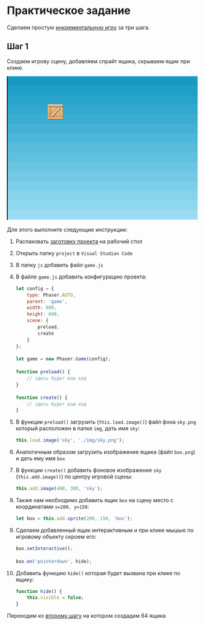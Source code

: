 
# Практическое задание

Сделаем простую [инкрементальную игру](https://ru.wikipedia.org/wiki/%D0%98%D0%BD%D0%BA%D1%80%D0%B5%D0%BC%D0%B5%D0%BD%D1%82%D0%B0%D0%BB%D1%8C%D0%BD%D0%B0%D1%8F_%D0%B8%D0%B3%D1%80%D0%B0) за три шага.

## Шаг 1

Создаем игрову сцену, добавляем спрайт ящика, скрываем ящик при клике.

![screenshot](img/task01.gif)

Для этого выполните следующие инструкции:

1. Распаковать [заготовку проекта](project.rar) на рабочий стол
2. Открыть папку `project` в `Visual Studion Code`
3. В папку `js` добавить файл `game.js`
4. В файле `game.js` добавить конфигурацию проекта:

    ```JavaScript
    let config = {
        type: Phaser.AUTO,
        parent: 'game',
        width: 800,
        height: 600,
        scene: {
            preload,
            create
        }
    };

    let game = new Phaser.Game(config);

    function preload() {
        // здесь будет ваш код
    }

    function create() {
        // здесь будет ваш код
    }
    ```

5. В функции `preload()` загрузить (`this.load.image()`) файл фона `sky.png` который расположен в папке `img`, дать имя `sky`:

    ```JavaScript
    this.load.image('sky', './img/sky.png');
    ```

6. Аналогичным образом загрузить изображение ящика (файл `box.png`) и дать ему имя `box`
7. В функции `create()` добавить фоновое изображение `sky` (`this.add.image()`) по центру игровой сцены:

    ```JavaScript
    this.add.image(400, 300, 'sky');
    ```

8. Также нам необходимо добавить ящик `box` на сцену место с координатами `x=200, y=150`:

    ```JavaScript
    let box = this.add.sprite(200, 150, 'box');
    ```

9. Сделаем добавленный ящик интерактивным и при клике мышью по игровому объекту скроем его:

    ```JavaScript
    box.setInteractive();

    box.on('pointerdown', hide);
    ```

10. Добавить функцию `hide()` которая будет вызвана при клике по ящику:

    ```JavaScript
    function hide() {
        this.visible = false;
    }
    ```

<!-- 
Содержимое всего файла `game.js`:

```JavaScript
const config = {
    type: Phaser.AUTO,
    parent: 'game',
    width: 800,
    height: 600,
    scene: {
        preload,
        create
    }
};

let game = new Phaser.Game(config);

function preload() {
    this.load.image('sky', './img/sky.png');
    this.load.image('box', './img/box.png');
}

function hide() {
    this.visible = false;
}

function create() {
    this.add.image(400, 300, 'sky');

    let box = this.add.sprite(200, 150, 'box');
    box.setInteractive();
    box.on('pointerdown', hide);
}
```
-->

Переходим ко [второму шагу](task2.md) на котором создадим 64 ящика
